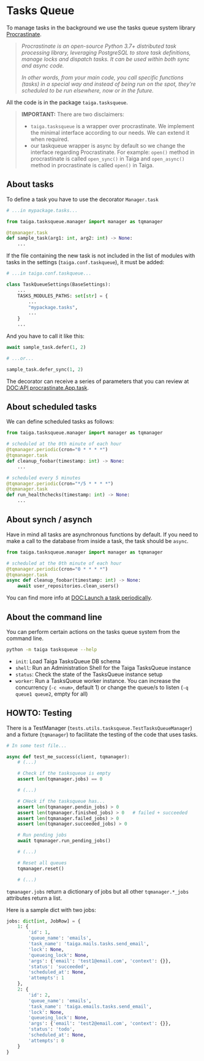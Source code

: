 # Tasks Queue

To manage tasks in the background we use the tasks queue system library [Procrastinate](https://procrastinate.readthedocs.io/).

> *Procrastinate is an open-source Python 3.7+ distributed task processing library, leveraging PostgreSQL to store task definitions, manage locks and dispatch tasks. It can be used within both sync and async code.*
>
> *In other words, from your main code, you call specific functions (tasks) in a special way and instead of being run on the spot, they’re scheduled to be run elsewhere, now or in the future.*

All the code is in the package `taiga.tasksqueue`.

> **IMPORTANT:** There are two disclaimers:
> - `taiga.tasksqueue` is a wrapper over procrastinate. We implement the minimal interface according to our needs. We can extend it when required.
> - our taskqueue wrapper is async by default so we change the interface regarding Procrastinate. For example: `open()` method in procrastinate is called `open_sync()` in Taiga and `open_async()` method in procrastinate is called `open()` in Taiga.

## About tasks

To define a task you have to use the decorator `Manager.task`

```python
# ...in mypackage.tasks...

from taiga.tasksqueue.manager import manager as tqmanager

@tqmanager.task
def sample_task(arg1: int, arg2: int) -> None:
    ...
```

If the file containing the new task is not included in the list of modules with tasks in the settings (`taiga.conf.taskqueue`), it must be added:

```python
# ...in taiga.conf.taskqueue...

class TaskQueueSettings(BaseSettings):
    ...
    TASKS_MODULES_PATHS: set[str] = {
        ...
        "mypackage.tasks",
        ...
    }
    ...
```


And you have to call it like this:

```python
await sample_task.defer(1, 2)

# ...or...

sample_task.defer_sync(1, 2)
```

The decorator can receive a series of parameters that you can review at [DOC:API procrastinate.App.task](https://procrastinate.readthedocs.io/en/stable/reference.html#procrastinate.App.task).


## About scheduled tasks

We can define scheduled tasks as follows:

```python
from taiga.tasksqueue.manager import manager as tqmanager

# scheduled at the 0th minute of each hour
@tqmanager.periodic(cron="0 * * * *")
@tqmanager.task
def cleanup_foobar(timestamp: int) -> None:
    ...

# scheduled every 5 minutes
@tqmanager.periodic(cron="*/5 * * * *")
@tqmanager.task
def run_healthchecks(timestamp: int) -> None:
    ...
```

## About synch / asynch

Have in mind all tasks are asynchronous functions by default. If you need to make a call to the database from inside a task, the task should be `async`.

```python
from taiga.tasksqueue.manager import manager as tqmanager

# scheduled at the 0th minute of each hour
@tqmanager.periodic(cron="0 * * * *")
@tqmanager.task
async def cleanup_foobar(timestamp: int) -> None:
    await user_repositories.clean_users()
```

You can find more info at [DOC:Launch a task periodically](https://procrastinate.readthedocs.io/en/stable/howto/cron.html).

## About the command line

You can perform certain actions on the tasks queue system from the command line.

```bash
python -m taiga tasksqueue --help
```

- `init`: Load Taiga TasksQueue DB schema
- `shell`: Run an Administration Shell for the Taiga TasksQueue instance
- `status`: Check the state of the TasksQueue instance setup
- `worker`: Run a TasksQueue worker instance. You can increase the concurrency (`-c <num>`, default 1) or change the queue/s to listen (`-q queue1 queue2`, empty for all)


## HOWTO: Testing

There is a TestManager (`tests.utils.tasksqueue.TestTasksQueueManager`) and a fixture (`tqmanager`) to facilitate the testing of the code that uses tasks.

```python
# In some test file...

async def test_me_success(client, tqmanager):
    # (...)

    # Check if the tasksqueue is empty
    assert len(tqmanager.jobs) == 0

    # (...)

    # CHeck if the tasksqueue has...
    assert len(tqmanager.pendin_jobs) > 0
    assert len(tqmanager.finished_jobs) > 0   # failed + succeeded
    assert len(tqmanager.failed_jobs) > 0
    assert len(tqmanager.succeeded_jobs) > 0

    # Run pending jobs
    await tqmanager.run_pending_jobs()

    # (...)

    # Reset all queues
    tqmanager.reset()

    # (...)
```

`tqmanager.jobs` return a dictionary of jobs but all other `tqmanager.*_jobs` attributes return a list.

Here is a sample dict with two jobs:

```python
jobs: dict[int, JobRow] = {
    1: {
        'id': 1,
        'queue_name': 'emails',
        'task_name': 'taiga.mails.tasks.send_email',
        'lock': None,
        'queueing_lock': None,
        'args': {'email': 'test1@email.com', 'context': {}},
        'status': 'succeeded',
        'scheduled_at': None,
        'attempts': 1
    },
    2: {
        'id': 2,
        'queue_name': 'emails',
        'task_name': 'taiga.emails.tasks.send_email',
        'lock': None,
        'queueing_lock': None,
        'args': {'email': 'test2@email.com', 'context': {}},
        'status': 'todo',
        'scheduled_at': None,
        'attempts': 0
    }
}
```
